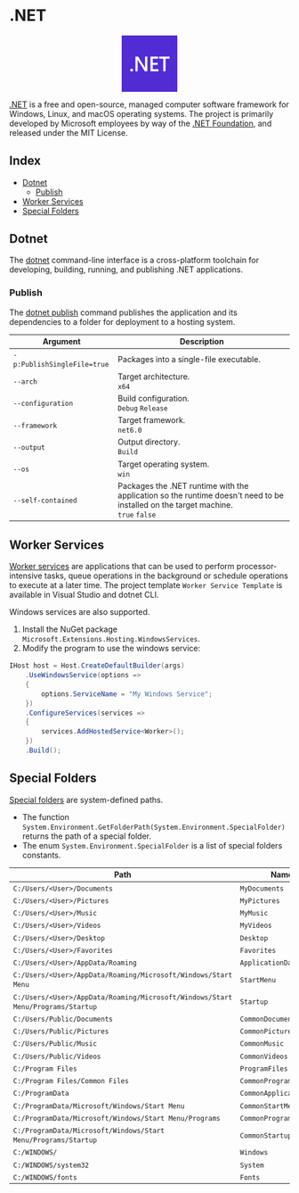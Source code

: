 # .NET

<p align="center"><img align="center" width="20%" height="20%" src="assets/dotnet.svg"></p>

[.NET](https://en.wikipedia.org/wiki/.NET) is a free and open-source, managed computer software framework for Windows, Linux, and macOS operating systems. The project is primarily developed by Microsoft employees by way of the [.NET Foundation](https://en.wikipedia.org/wiki/.NET_Foundation), and released under the MIT License.

## Index

* [Dotnet](#dotnet)
  * [Publish](#publish)
* [Worker Services](#worker-services)
* [Special Folders](#special-folders)

## Dotnet

The [dotnet](https://learn.microsoft.com/en-us/dotnet/core/tools/) command-line interface is a cross-platform toolchain for developing, building, running, and publishing .NET applications.

### Publish

The [dotnet publish](https://learn.microsoft.com/en-us/dotnet/core/tools/dotnet-publish) command publishes the application and its dependencies to a folder for deployment to a hosting system.

| Argument | Description |
|---|---|
| `-p:PublishSingleFile=true` | Packages into a single-file executable. |
| `--arch` | Target architecture.<br>`x64` |
| `--configuration` | Build configuration.<br>`Debug` `Release` |
| `--framework` | Target framework.<br>`net6.0` |
| `--output` | Output directory.<br>`Build` |
| `--os` | Target operating system.<br>`win` |
| `--self-contained` | Packages the .NET runtime with the application so the runtime doesn't need to be installed on the target machine.<br>`true` `false` |

## Worker Services

[Worker services](https://learn.microsoft.com/en-us/dotnet/core/extensions/workers) are applications that can be used to perform processor-intensive tasks, queue operations in the background or schedule operations to execute at a later time. The project template `Worker Service Template` is available in Visual Studio and dotnet CLI.

Windows services are also supported.
1. Install the NuGet package `Microsoft.Extensions.Hosting.WindowsServices`.
2. Modify the program to use the windows service:
```csharp
IHost host = Host.CreateDefaultBuilder(args)
    .UseWindowsService(options =>
    {
        options.ServiceName = "My Windows Service";
    })
    .ConfigureServices(services =>
    {
        services.AddHostedService<Worker>();
    })
    .Build();
```

## Special Folders

[Special folders](https://learn.microsoft.com/en-us/dotnet/api/system.environment.specialfolder) are system-defined paths.
* The function `System.Environment.GetFolderPath(System.Environment.SpecialFolder)` returns the path of a special folder.
* The enum `System.Environment.SpecialFolder` is a list of special folders constants.

| Path | Name |
|---|---|
| `C:/Users/<User>/Documents` | `MyDocuments` |
| `C:/Users/<User>/Pictures` | `MyPictures` |
| `C:/Users/<User>/Music` | `MyMusic` |
| `C:/Users/<User>/Videos` | `MyVideos` |
| `C:/Users/<User>/Desktop` | `Desktop` |
| `C:/Users/<User>/Favorites` | `Favorites` |
| `C:/Users/<User>/AppData/Roaming` | `ApplicationData` |
| `C:/Users/<User>/AppData/Roaming/Microsoft/Windows/Start Menu` | `StartMenu` |
| `C:/Users/<User>/AppData/Roaming/Microsoft/Windows/Start Menu/Programs/Startup` | `Startup` |
| `C:/Users/Public/Documents` | `CommonDocuments` |
| `C:/Users/Public/Pictures` | `CommonPictures` |
| `C:/Users/Public/Music` | `CommonMusic` |
| `C:/Users/Public/Videos` | `CommonVideos` |
| `C:/Program Files` | `ProgramFiles` |
| `C:/Program Files/Common Files` | `CommonProgramFiles` |
| `C:/ProgramData` | `CommonApplicationData` |
| `C:/ProgramData/Microsoft/Windows/Start Menu` | `CommonStartMenu` |
| `C:/ProgramData/Microsoft/Windows/Start Menu/Programs` | `CommonPrograms` |
| `C:/ProgramData/Microsoft/Windows/Start Menu/Programs/Startup` | `CommonStartup` |
| `C:/WINDOWS/` | `Windows` |
| `C:/WINDOWS/system32` | `System` |
| `C:/WINDOWS/fonts` | `Fonts` |
